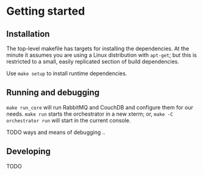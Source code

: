 # Getting started

## Installation

The top-level makefile has targets for installing the dependencies. At
the minute it assumes you are using a Linux distribution with
`apt-get`; but this is restricted to a small, easily replicated
section of build dependencies.

Use `make setup` to install runtime dependencies.

## Running and debugging

`make run_core` will run RabbitMQ and CouchDB and configure them for
our needs.  `make run` starts the orchestrator in a new xterm; or,
`make -C orchestrator run` will start in the current console.

TODO ways and means of debugging ..

## Developing

TODO
